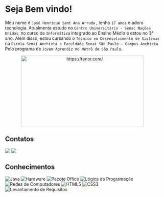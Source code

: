 # Seja Bem vindo!

Meu nome é `José Henrique Sant Ana Arruda` , tenho `17 anos` e adoro tecnologia. Atualmente estudo no `Centro Universitário - Senac Nações Unidas`, no curso de `Informática` integrado ao Ensino Médio e estou no 3° ano. Além disso, estou cursando o `Técnico em Desenvolvimento de Sistemas` na `Escola Senai Anchieta e Faculdade Senai São Paulo - Campus Anchieta` Pelo programa de `Jovem Aprendiz no Metrô de São Paulo`.
 
<div align="center">
<a href="https://tenor.com/"><img src="https://i.pinimg.com/originals/75/87/df/7587df77ef521cf98057d0028ee983f1.gif"width="400" height="230" border="0" alt="https://tenor.com/" ></a> 
<br>
</div>
 
## Contatos
<div>
<a href = "profissionaljoseh@gmail.com"><img src="https://img.shields.io/badge/Gmail-D14836?style=for-the-badge&logo=gmail&logoColor=white"></a>
<a href="https://www.linkedin.com/in/josé-henrique-25568835a" target="_blank"><img src="https://img.shields.io/badge/LinkedIn-0077B5?style=for-the-badge&logo=linkedin&logoColor=white" target="_blank"></a> <br>
</div>
 
## Conhecimentos 
![Java]( https://img.shields.io/badge/Java-ED8B00?style=for-the-badge&logo=java&logoColor=white)
![Hardware](https://img.shields.io/badge/Hardware-323330?style=for-the-badge&logo=PCGamingWiki&logoColor=white) 
![Pacote Office](https://img.shields.io/badge/Microsoft_Office-D83B01?style=for-the-badge&logo=microsoft-office&logoColor=white) 
![Lógica de Programação](https://img.shields.io/badge/L%C3%B3gica%20de%20Programa%C3%A7%C3%A3o-792EE5?style=for-the-badge&logo=GNOME%20Terminal&logoColor=white) 
![Redes de Computadores](https://img.shields.io/badge/Redes%20de%20computadores-F01F7A?style=for-the-badge&logo=Relay&logoColor=white)
![HTML5](https://img.shields.io/badge/HTML5-E34F26?style=for-the-badge&logo=html5&logoColor=white)
![CSS3](https://img.shields.io/badge/CSS3-1572B6?style=for-the-badge&logo=css3&logoColor=white)
![Levantamento de Requisitos](https://img.shields.io/badge/Levantamento%20de%20Requisitos-297c04?style=for-the-badge&logo=levantamentoderequisitos&logoColor=white)
 

